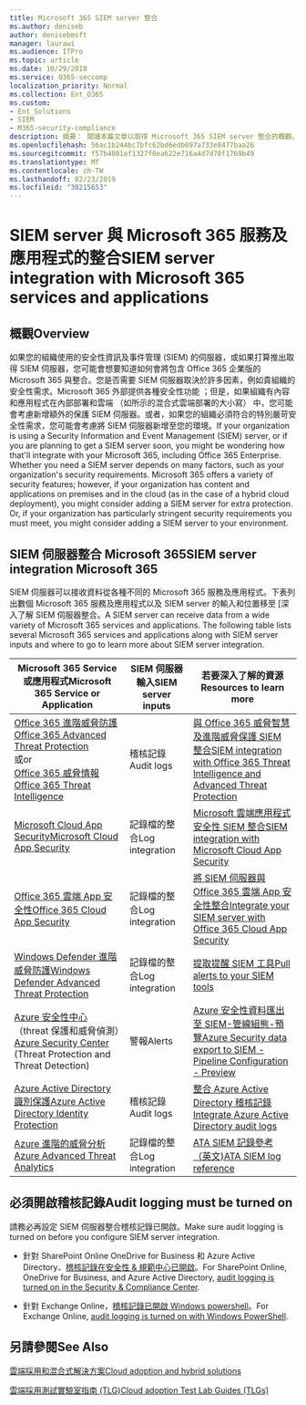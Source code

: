 ```yaml
---
title: Microsoft 365 SIEM server 整合
ms.author: deniseb
author: denisebmsft
manager: laurawi
ms.audience: ITPro
ms.topic: article
ms.date: 10/29/2018
ms.service: O365-seccomp
localization_priority: Normal
ms.collection: Ent_O365
ms.custom:
- Ent_Solutions
- SIEM
- M365-security-compliance
description: 摘要： 閱讀本篇文章以取得 Microsoft 365 SIEM server 整合的概觀。
ms.openlocfilehash: 56ac1b244bc7bfc62bd6edb097a733e8477baa26
ms.sourcegitcommit: f57b4001ef1327f0ea622e716a4d7d78f1769b49
ms.translationtype: MT
ms.contentlocale: zh-TW
ms.lasthandoff: 02/23/2019
ms.locfileid: "30215653"
---
```

# <a name="siem-server-integration-with-microsoft-365-services-and-applications"></a><span data-ttu-id="e496c-103">SIEM server 與 Microsoft 365 服務及應用程式的整合</span><span class="sxs-lookup"><span data-stu-id="e496c-103">SIEM server integration with Microsoft 365 services and applications</span></span>

## <a name="overview"></a><span data-ttu-id="e496c-104">概觀</span><span class="sxs-lookup"><span data-stu-id="e496c-104">Overview</span></span>

<span data-ttu-id="e496c-p101">如果您的組織使用的安全性資訊及事件管理 (SIEM) 的伺服器，或如果打算推出取得 SIEM 伺服器，您可能會想要知道如何會將包含 Office 365 企業版的 Microsoft 365 與整合。您是否需要 SIEM 伺服器取決於許多因素，例如貴組織的安全性需求。Microsoft 365 外部提供各種安全性功能 ；但是，如果組織有內容和應用程式在內部部署和雲端 （如所示的混合式雲端部署的大小寫） 中，您可能會考慮新增額外的保護 SIEM 伺服器。或者，如果您的組織必須符合的特別嚴苛安全性需求，您可能會考慮將 SIEM 伺服器新增至您的環境。</span><span class="sxs-lookup"><span data-stu-id="e496c-p101">If your organization is using a Security Information and Event Management (SIEM) server, or if you are planning to get a SIEM server soon, you might be wondering how that'll integrate with your Microsoft 365, including Office 365 Enterprise. Whether you need a SIEM server depends on many factors, such as your organization's security requirements. Microsoft 365 offers a variety of security features; however, if your organization has content and applications on premises and in the cloud (as in the case of a hybrid cloud deployment), you might consider adding a SIEM server for extra protection. Or, if your organization has particularly stringent security requirements you must meet, you might consider adding a SIEM server to your environment.</span></span>

## <a name="siem-server-integration-microsoft-365"></a><span data-ttu-id="e496c-109">SIEM 伺服器整合 Microsoft 365</span><span class="sxs-lookup"><span data-stu-id="e496c-109">SIEM server integration Microsoft 365</span></span>

<span data-ttu-id="e496c-p102">SIEM 伺服器可以接收資料從各種不同的 Microsoft 365 服務及應用程式。下表列出數個 Microsoft 365 服務及應用程式以及 SIEM server 的輸入和位置移至 [深入了解 SIEM 伺服器整合。</span><span class="sxs-lookup"><span data-stu-id="e496c-p102">A SIEM server can receive data from a wide variety of Microsoft 365 services and applications. The following table lists several Microsoft 365 services and applications along with SIEM server inputs and where to go to learn more about SIEM server integration.</span></span> 

| <span data-ttu-id="e496c-112">Microsoft 365 Service 或應用程式</span><span class="sxs-lookup"><span data-stu-id="e496c-112">Microsoft 365 Service or Application</span></span> | <span data-ttu-id="e496c-113">SIEM 伺服器輸入</span><span class="sxs-lookup"><span data-stu-id="e496c-113">SIEM server inputs</span></span> | <span data-ttu-id="e496c-114">若要深入了解的資源</span><span class="sxs-lookup"><span data-stu-id="e496c-114">Resources to learn more</span></span> |
| --- | --- | --- |
| [<span data-ttu-id="e496c-115">Office 365 進階威脅防護</span><span class="sxs-lookup"><span data-stu-id="e496c-115">Office 365 Advanced Threat Protection</span></span>](office-365-atp.md) <br/>   <span data-ttu-id="e496c-116">或</span><span class="sxs-lookup"><span data-stu-id="e496c-116">or</span></span>   <br/>[<span data-ttu-id="e496c-117">Office 365 威脅情報</span><span class="sxs-lookup"><span data-stu-id="e496c-117">Office 365 Threat Intelligence</span></span>](office-365-ti.md) | <span data-ttu-id="e496c-118">稽核記錄</span><span class="sxs-lookup"><span data-stu-id="e496c-118">Audit logs</span></span> | [<span data-ttu-id="e496c-119">與 Office 365 威脅智慧及進階威脅保護 SIEM 整合</span><span class="sxs-lookup"><span data-stu-id="e496c-119">SIEM integration with Office 365 Threat Intelligence and Advanced Threat Protection</span></span>](siem-integration-with-office-365-ti.md) |
| [<span data-ttu-id="e496c-120">Microsoft Cloud App Security</span><span class="sxs-lookup"><span data-stu-id="e496c-120">Microsoft Cloud App Security</span></span>](https://docs.microsoft.com/cloud-app-security/what-is-cloud-app-security) | <span data-ttu-id="e496c-121">記錄檔的整合</span><span class="sxs-lookup"><span data-stu-id="e496c-121">Log integration</span></span> | [<span data-ttu-id="e496c-122">Microsoft 雲端應用程式安全性 SIEM 整合</span><span class="sxs-lookup"><span data-stu-id="e496c-122">SIEM integration with Microsoft Cloud App Security</span></span>](https://docs.microsoft.com/cloud-app-security/siem) |
| [<span data-ttu-id="e496c-123">Office 365 雲端 App 安全性</span><span class="sxs-lookup"><span data-stu-id="e496c-123">Office 365 Cloud App Security</span></span>](office-365-cas-overview.md) | <span data-ttu-id="e496c-124">記錄檔的整合</span><span class="sxs-lookup"><span data-stu-id="e496c-124">Log integration</span></span> | [<span data-ttu-id="e496c-125">將 SIEM 伺服器與 Office 365 雲端 App 安全性整合</span><span class="sxs-lookup"><span data-stu-id="e496c-125">Integrate your SIEM server with Office 365 Cloud App Security</span></span>](integrate-your-siem-server-with-office-365-cas.md) |
| [<span data-ttu-id="e496c-126">Windows Defender 進階威脅防護</span><span class="sxs-lookup"><span data-stu-id="e496c-126">Windows Defender Advanced Threat Protection</span></span>](https://docs.microsoft.com/windows/security/threat-protection/) | <span data-ttu-id="e496c-127">記錄檔的整合</span><span class="sxs-lookup"><span data-stu-id="e496c-127">Log integration</span></span> | [<span data-ttu-id="e496c-128">提取提醒 SIEM 工具</span><span class="sxs-lookup"><span data-stu-id="e496c-128">Pull alerts to your SIEM tools</span></span>](https://docs.microsoft.com/windows/security/threat-protection/windows-defender-atp/configure-siem-windows-defender-advanced-threat-protection) |
| <span data-ttu-id="e496c-129">[Azure 安全性中心](https://docs.microsoft.com/azure/security-center/security-center-intro)（threat 保護和威脅偵測）</span><span class="sxs-lookup"><span data-stu-id="e496c-129">[Azure Security Center](https://docs.microsoft.com/azure/security-center/security-center-intro) (Threat Protection and Threat Detection)</span></span> | <span data-ttu-id="e496c-130">警報</span><span class="sxs-lookup"><span data-stu-id="e496c-130">Alerts</span></span> | [<span data-ttu-id="e496c-131">Azure 安全性資料匯出至 SIEM-管線組態-預覽</span><span class="sxs-lookup"><span data-stu-id="e496c-131">Azure Security data export to SIEM - Pipeline Configuration - Preview</span></span>](https://docs.microsoft.com/azure/security-center/security-center-export-data-to-siem) |
| [<span data-ttu-id="e496c-132">Azure Active Directory 識別保護</span><span class="sxs-lookup"><span data-stu-id="e496c-132">Azure Active Directory Identity Protection</span></span>](https://docs.microsoft.com/azure/active-directory/identity-protection/overview) | <span data-ttu-id="e496c-133">稽核記錄</span><span class="sxs-lookup"><span data-stu-id="e496c-133">Audit logs</span></span> | [<span data-ttu-id="e496c-134">整合 Azure Active Directory 稽核記錄</span><span class="sxs-lookup"><span data-stu-id="e496c-134">Integrate Azure Active Directory audit logs</span></span>](https://docs.microsoft.com/azure/security/security-azure-log-integration-ad) |
| [<span data-ttu-id="e496c-135">Azure 進階的威脅分析</span><span class="sxs-lookup"><span data-stu-id="e496c-135">Azure Advanced Threat Analytics</span></span>](https://docs.microsoft.com/azure/security/azure-threat-detection) | <span data-ttu-id="e496c-136">記錄檔的整合</span><span class="sxs-lookup"><span data-stu-id="e496c-136">Log integration</span></span> | [<span data-ttu-id="e496c-137">ATA SIEM 記錄參考 （英文)</span><span class="sxs-lookup"><span data-stu-id="e496c-137">ATA SIEM log reference</span></span>](https://docs.microsoft.com/advanced-threat-analytics/cef-format-sa) |

## <a name="audit-logging-must-be-turned-on"></a><span data-ttu-id="e496c-138">必須開啟稽核記錄</span><span class="sxs-lookup"><span data-stu-id="e496c-138">Audit logging must be turned on</span></span>

<span data-ttu-id="e496c-139">請務必再設定 SIEM 伺服器整合稽核記錄已開啟。</span><span class="sxs-lookup"><span data-stu-id="e496c-139">Make sure audit logging is turned on before you configure SIEM server integration.</span></span> 

- <span data-ttu-id="e496c-140">針對 SharePoint Online OneDrive for Business 和 Azure Active Directory、[稽核記錄在安全性 & 規範中心已開啟](https://docs.microsoft.com/office365/securitycompliance/turn-audit-log-search-on-or-off)。</span><span class="sxs-lookup"><span data-stu-id="e496c-140">For SharePoint Online, OneDrive for Business, and Azure Active Directory, [audit logging is turned on in the Security & Compliance Center](https://docs.microsoft.com/office365/securitycompliance/turn-audit-log-search-on-or-off).</span></span>

- <span data-ttu-id="e496c-141">針對 Exchange Online，[稽核記錄已開啟 Windows powershell](https://docs.microsoft.com/office365/securitycompliance/enable-mailbox-auditing)。</span><span class="sxs-lookup"><span data-stu-id="e496c-141">For Exchange Online, [audit logging is turned on with Windows PowerShell](https://docs.microsoft.com/office365/securitycompliance/enable-mailbox-auditing).</span></span>
 
## <a name="see-also"></a><span data-ttu-id="e496c-142">另請參閱</span><span class="sxs-lookup"><span data-stu-id="e496c-142">See Also</span></span>

[<span data-ttu-id="e496c-143">雲端採用和混合式解決方案</span><span class="sxs-lookup"><span data-stu-id="e496c-143">Cloud adoption and hybrid solutions</span></span>](https://docs.microsoft.com/office365/enterprise/cloud-adoption-and-hybrid-solutions)
  
[<span data-ttu-id="e496c-144">雲端採用測試實驗室指南 (TLG)</span><span class="sxs-lookup"><span data-stu-id="e496c-144">Cloud adoption Test Lab Guides (TLGs)</span></span>](https://docs.microsoft.com/office365/enterprise/cloud-adoption-test-lab-guides-tlgs)


